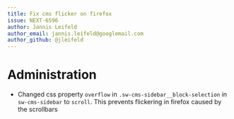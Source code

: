 ```yaml
---
title: Fix cms flicker on firefox
issue: NEXT-6596
author: Jannis Leifeld
author_email: jannis.leifeld@googlemail.com 
author_github: @jleifeld
---
```

# Administration
* Changed css property `overflow` in `.sw-cms-sidebar__block-selection` in `sw-cms-sidebar` to `scroll`. This prevents flickering in firefox caused by the scrollbars
